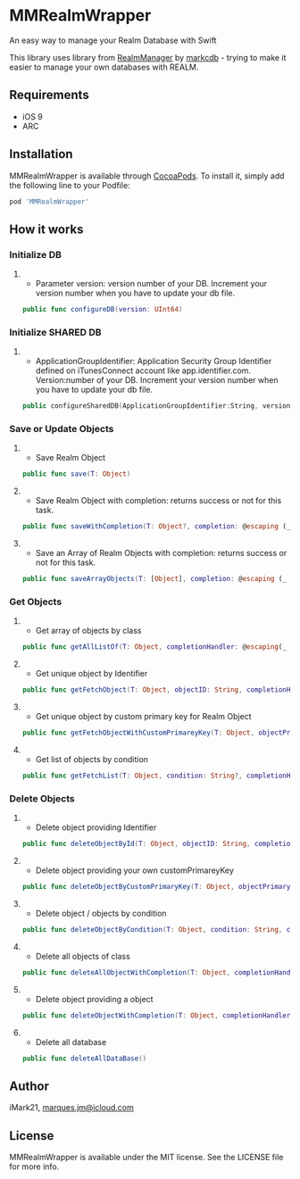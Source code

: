 # MMRealmWrapper
An easy way to manage your Realm Database with Swift

This library uses library from [RealmManager](https://github.com/markcdb/RealmManager) by [markcdb](https://github.com/markcdb) - trying to make it easier to manage your own databases with REALM. 

## Requirements

- iOS 9 
- ARC

## Installation

MMRealmWrapper is available through [CocoaPods](http://cocoapods.org). To install
it, simply add the following line to your Podfile:

```ruby
pod 'MMRealmWrapper'
```
## How it works

### Initialize DB

1. - Parameter version: version number of your DB. Increment your version number when you have to update your db file.

    ```swift
    public func configureDB(version: UInt64) 
    ```
    
### Initialize SHARED DB

1. - ApplicationGroupIdentifier: Application Security Group Identifier defined on iTunesConnect account like app.identifier.com. Version:number of your DB. Increment your version number when you have to update your db file.

    ```swift
    public configureSharedDB(ApplicationGroupIdentifier:String, version: UInt64)
    ```

### Save or Update Objects

1.  - Save Realm Object
    ```swift
    public func save(T: Object) 
    ```
    
2.  - Save Realm Object with completion: returns success or not for this task.
    ```swift
    public func saveWithCompletion(T: Object?, completion: @escaping (_ success : Bool) -> Void)
    ```
    
3.  - Save an Array of Realm Objects with completion: returns success or not for this task.
    ```swift
    public func saveArrayObjects(T: [Object], completion: @escaping (_ success : Bool) -> Void) 
    ```

### Get Objects

1.  - Get array of objects by class
    ```swift
    public func getAllListOf(T: Object, completionHandler: @escaping(_ result:[Object]) -> Void) 
    ```
    
2.  - Get unique object by Identifier
    ```swift
    public func getFetchObject(T: Object, objectID: String, completionHandler: @escaping(_ result:Object?) -> Void)
    ```
    
3.  - Get unique object by custom primary key for Realm Object
    ```swift
    public func getFetchObjectWithCustomPrimareyKey(T: Object, objectPrimaryKey: String, objectPrimaryKeyValue: String, completionHandler: @escaping(_ result:Object?) -> Void)
    ```
    
4.  - Get list of objects by condition
    ```swift
    public func getFetchList(T: Object, condition: String?, completionHandler: @escaping(_ result:[Object]) -> Void)
    ```
    
### Delete Objects

1.  - Delete object providing Identifier
    ```swift
    public func deleteObjectById(T: Object, objectID: String, completionHandler: @escaping(_ success:Bool) -> Void)
    ```
    
2.  - Delete object providing your own customPrimareyKey
    ```swift
    public func deleteObjectByCustomPrimaryKey(T: Object, objectPrimaryKey: String, objectPrimaryKeyValue: String, completionHandler: @escaping(_ success:Bool) -> Void)
    ```
    
3.  - Delete object / objects by condition
    ```swift
    public func deleteObjectByCondition(T: Object, condition: String, completionHandler: @escaping(_ success:Bool) -> Void)
    ```
    
4.  - Delete all objects of class
    ```swift
    public func deleteAllObjectWithCompletion(T: Object, completionHandler: @escaping(_ success:Bool) -> Void)
    ```
    
5.  - Delete object providing a object
    ```swift
    public func deleteObjectWithCompletion(T: Object, completionHandler: @escaping(_ success:Bool) -> Void)
    ```
    
6.  - Delete all database
    ```swift
    public func deleteAllDataBase()
    ```

## Author

iMark21, marques.jm@icloud.com

## License

MMRealmWrapper is available under the MIT license. See the LICENSE file for more info.
